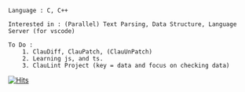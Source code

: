     Language : C, C++
    
    Interested in : (Parallel) Text Parsing, Data Structure, Language Server (for vscode)
    
    To Do :
        1. ClauDiff, ClauPatch, (ClauUnPatch)
        2. Learning js, and ts.
        3. ClauLint Project (key = data and focus on checking data)
        
       
 [![Hits](https://hits.seeyoufarm.com/api/count/incr/badge.svg?url=https://github.com/vztpv)](https://hits.seeyoufarm.com)                      
